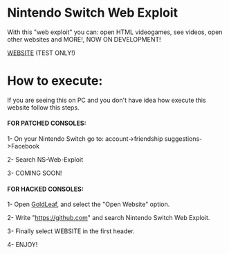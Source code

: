 # Nintendo Switch Web Exploit
With this "web exploit" you can: open HTML videogames, see videos, open other websites and MORE!, NOW ON DEVELOPMENT!

[WEBSITE](https://cosmoxdd.github.io/Nintendo-Switch-Web-Exploit/) (TEST ONLY!)

# How to execute: 

If you are seeing this on PC and you don't have idea how execute this website follow this steps.

#### FOR PATCHED CONSOLES:

1- On your Nintendo Switch go to: account->friendship suggestions->Facebook

2- Search NS-Web-Exploit

3- COMING SOON!

#### FOR HACKED CONSOLES:

1- Open [GoldLeaf](https://github.com/XorTroll/Goldleaf), and select the "Open Website" option.

2- Write "https://github.com" and search Nintendo Switch Web Exploit.

3- Finally select WEBSITE in the first header.

4- ENJOY!
